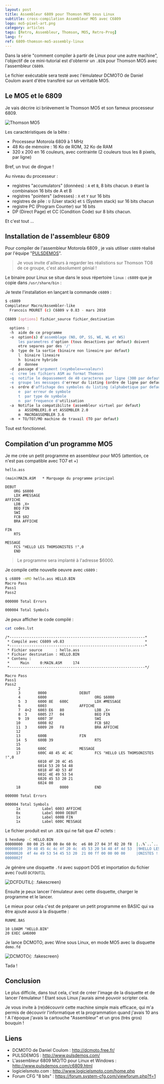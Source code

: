 ```yaml
---
layout: post
title: Assembleur 6809 pour Thomson MO5 sous Linux
subtitle: cross-compilation Assembleur MO5 avec C6809
logo: mo5-pixel-art.png
category: articles
tags: [Retro, Assembleur, Thomson, MO5, Retro-Prog]
lang: fr
ref: 6809-thomson-mo5-assembly-linux
---
```


<div class="intro" markdown='1'>

Dans la série "comment compiler à partir de Linux pour une autre machine", l'objectif
de ce mini-tutorial est d'obternir un `.BIN` pour Thomson MO5 avec l'assembleur `C6809`.

Le fichier exécutable sera testé avec l'émulateur DCMOTO de Daniel Coulom avant d'être
transféré sur un véritable MO5.
</div>
<!--excerpt-->

## Le MO5 et le 6809

Je vais décrire ici brièvement le Thomson MO5 et son fameux processeur 6809.

![Thomson MO5](/images/mo5.png)

Les caractéristiques de la bête :

- Processeur Motorola 6809 à 1 MHz
- 48 Ko de mémoire : 16 Ko de ROM, 32 Ko de RAM
- 320 x 200 en 16 couleurs, avec contrainte (2 couleurs tous les 8 pixels, par ligne)

Bref, un truc de dingue !

Au niveau du processeur :

- registres "accumulators" (données) : `A` et `B`, 8 bits chacun. `D` étant la combinaison 16 bits de A et B
- registres "pointers" (adresses) : `X` et `Y` sur 16 bits
- registres de pile : `U` (User stack) et `S` (System stack) sur 16 bits chacun
- registre PC (Program Counter) sur 16 bits
- DP (Direct Page) et CC (Condition Code) sur 8 bits chacun.

Et c'est tout ...

## Installation de l'assembleur 6809

Pour compiler de l'assembleur Motorola 6809 , je vais utiliser `c6809` réalisé par l'équipe "[PULSDEMOS](http://www.pulsdemos.com/c6809.html)".

> Je vous invite d'ailleurs à regarder les réalistions sur Thomson TO8 de ce groupe, c'est absolument génial !

Le binaire pour Linux se situe dans le sous répertoire `linux` : `c6809` que je copie dans `/usr/share/bin` :

Je teste l'installation en lançant la commande `c6809` :


```bash
$ c6809
Compilateur Macro/Assembler-like
  Francois MOURET (c) C6809 v 0.83 - mars 2010

C6809 [options] fichier_source fichier_destination

  options :
  -h  aide de ce programme
  -o  option(s) d'assemblage (NO, OP, SS, WE, WL et WS)
      les parametres d'option (tous desactives par defaut) doivent
      etre separes par des '/'
  -b  type de la sortie (binaire non lineaire par defaut)
      l  binaire lineaire
      h  binaire hybride
      d  donnee
  -d  passage d'argument (<symbole>=<valeur>)
  -c  cree les fichiers ASM au format Thomson
  -q  notifie le depassement de 40 caracteres par ligne (300 par defaut)
  -e  groupe les messages d'erreur du listing (ordre de ligne par defaut)
  -s  ordre d'affichage des symboles du listing (alphabetique par defaut)
      e  par erreur de symbole
      t  par type de symbole
      n  par frequence d'utilisation
  -a  Notifie la compatibilite (assembleur virtuel par defaut)
      a  ASSEMBLER1.0 et ASSEMBLER 2.0
      m  MACROASSEMBLER 3.6
  -m  + TO/TO7/MO machine de travail (TO par defaut)

```

Tout est fonctionnel.

## Compilation d'un programme MO5

Je me crée un petit programme en assembleur pour MO5 (attention, ce n'est pas compatible avec TO7  et +)


`hello.ass`
```
(main)MAIN.ASM   * Marquage du programme principal

DEBUT
    ORG $6000
    LDX #MESSAGE
AFFICHE		
    LDB ,X+
    BEQ FIN
    SWI 
    FCB $02
    BRA AFFICHE

FIN
    RTS

MESSAGE
    FCS "HELLO LES THOMSONISTES !",0
    END
```

> Le programme sera implanté à l'adresse $6000.

Je compile cette nouvelle oeuvre avec `c6809` :

```bash
$ c6809 -mMO hello.ass HELLO.BIN
Macro Pass
Pass1
Pass2

000000 Total Errors

000004 Total Symbols
```

Je peux afficher le code compilé :

```bash
cat codes.lst 
```

```plaintext
/*--------------------------------------------------------------*
 * Compilé avec C6809 v0.83                                     *
 *--------------------------------------------------------------*
 * Fichier source      : hello.ass
 * Fichier destination : HELLO.BIN
 * Contenu :
 *     Main     0:MAIN.ASM     174
 *--------------------------------------------------------------*/

Macro Pass
Pass1
Pass2
      2
      3        0000               DEBUT
      4        6000                      ORG $6000
      5  3     6000 8E   600C            LDX #MESSAGE
      6        6003               AFFICHE
      7  4+2   6003 E6   80              LDB ,X+
      8  3     6005 27   04              BEQ FIN
      9  19    6007 3F                   SWI
     10        6008 02                   FCB $02
     11  3     6009 20   F8              BRA AFFICHE
     12
     13        600B               FIN
     14  5     600B 39                   RTS
     15
     16        600C               MESSAGE
     17        600C 48 45 4C 4C          FCS "HELLO LES THOMSONISTES !",0
               6010 4F 20 4C 45
               6014 53 20 54 48
               6018 4F 4D 53 4F
               601C 4E 49 53 54
               6020 45 53 20 21
               6024 00
     18                  0000            END

000000 Total Errors

000004 Total Symbols
     1x          Label 6003 AFFICHE
     0x          Label 0000 DEBUT
     1x          Label 600B FIN
     1x          Label 600C MESSAGE
```


Le fichier produit est un `.BIN`  qui ne fait que 47 octets :

```bash
$ hexdump -C HELLO.BIN 
00000000  00 00 25 60 00 8e 60 0c  e6 80 27 04 3f 02 20 f8  |..%`..`...'.?. .|
00000010  39 48 45 4c 4c 4f 20 4c  45 53 20 54 48 4f 4d 53  |9HELLO LES THOMS|
00000020  4f 4e 49 53 54 45 53 20  21 00 ff 00 00 00 00     |ONISTES !......|
0000002f
```

Je génère une disquette `.fd` avec support DOS et importation du fichier avec l'outil `DCFDUTIL`

![DCFDUTIL](/images/6809-thomson-mo5-assembly-linux/dcfdutil.png){: .fakescreen}

Ensuite je peux lancer l'émulateur avec cette disquette, charger le programme et le lancer.

Le mieux pour cela c'est de préparer un petit programme en BASIC qui va être ajouté aussi à la disquette :

`RUNME.BAS`

```plaintext
10 LOADM "HELLO.BIN"
20 EXEC &H6000
```

Je lance DCMOTO, avec Wine sous Linux, en mode MO5 avec la disquette `demo.fd` 

![DCMOTO](/images/6809-thomson-mo5-assembly-linux/dcmoto.png){: .fakescreen}

Tada !

## Conclusion

Le plus difficile, dans tout cela, c'est de créer l'image de la disquette et de lancer l'émulateur ! Etant sous Linux j'aurais aimé
pouvoir scripter cela.

Je vous invite à (re)découvrir cette machine simple mais efficace, qui m'a permis de découvrir l'informatique et la programmation
quand j'avais 10 ans ! A l'époque j'avais la cartouche "Assembleur" et un gros (très gros) bouquin !

## Liens

- DCMOTO de Daniel Coulom : <http://dcmoto.free.fr/>
- PULSDEMOS : <http://www.pulsdemos.com/>
- L'assembleur 6809 MO/TO pour Linux et Windows : <http://www.pulsdemos.com/c6809.html>
- logicielsmoto.com : <http://www.logicielsmoto.com/home.php>
- Forum CFG "8 bits" : <https://forum.system-cfg.com/viewforum.php?f=1>
